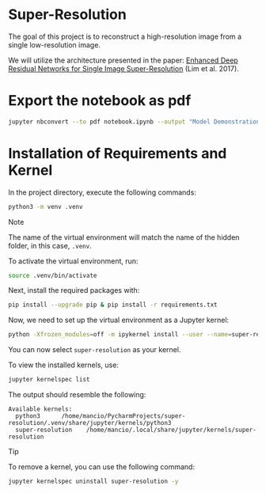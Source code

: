 # Super-Resolution

The goal of this project is to reconstruct a high-resolution image from a single low-resolution image.

We will utilize the architecture presented in the paper:
[Enhanced Deep Residual Networks for Single Image Super-Resolution](https://arxiv.org/pdf/1707.02921) (Lim et al. 2017).

# Export the notebook as pdf

```bash
jupyter nbconvert --to pdf notebook.ipynb --output "Model Demonstration" --LatexPreprocessor.title "Super Resolution Demonstration" --LatexPreprocessor.date "August, 2024" --LatexPreprocessor.author_names "Christian Mancini"
```

# Installation of Requirements and Kernel

In the project directory, execute the following commands:

```bash
python3 -m venv .venv
```
> [!NOTE]
> The name of the virtual environment will match the name of the hidden folder, 
> in this case, `.venv`.

To activate the virtual environment, run:

```bash
source .venv/bin/activate
```
Next, install the required packages with:

```bash
pip install --upgrade pip & pip install -r requirements.txt
```

Now, we need to set up the virtual environment as a Jupyter kernel:

```bash
python -Xfrozen_modules=off -m ipykernel install --user --name=super-resolution
```
You can now select `super-resolution` as your kernel.

To view the installed kernels, use:

```bash
jupyter kernelspec list
```
The output should resemble the following:

```
Available kernels:
  python3      /home/mancio/PycharmProjects/super-resolution/.venv/share/jupyter/kernels/python3
  super-resolution    /home/mancio/.local/share/jupyter/kernels/super-resolution
```
> [!TIP]  
> To remove a kernel, you can use the following command:

```bash
jupyter kernelspec uninstall super-resolution -y
```
